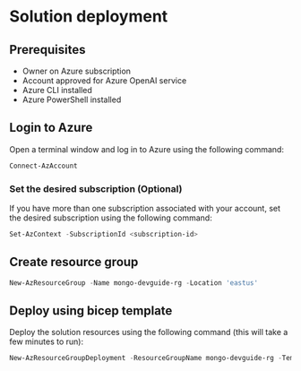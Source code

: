 # Solution deployment

## Prerequisites

- Owner on Azure subscription
- Account approved for Azure OpenAI service
- Azure CLI installed
- Azure PowerShell installed

## Login to Azure

Open a terminal window and log in to Azure using the following command:

```Powershell
Connect-AzAccount
```

### Set the desired subscription (Optional)

If you have more than one subscription associated with your account, set the desired subscription using the following command:

```Powershell
Set-AzContext -SubscriptionId <subscription-id>
```

## Create resource group

```Powershell
New-AzResourceGroup -Name mongo-devguide-rg -Location 'eastus'
```

## Deploy using bicep template

Deploy the solution resources using the following command (this will take a few minutes to run):

```Powershell
New-AzResourceGroupDeployment -ResourceGroupName mongo-devguide-rg -TemplateFile .\azuredeploy.bicep -TemplateParameterFile .\azuredeploy.parameters.json -c
```
